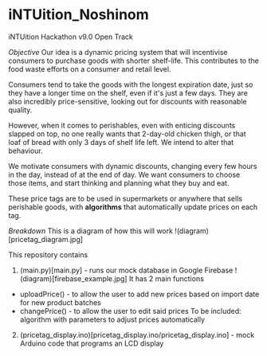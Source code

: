 # iNTUition_Noshinom
iNTUition Hackathon v9.0 Open Track

*Objective*
Our idea is a dynamic pricing system that will incentivise consumers to purchase goods with shorter shelf-life.
This contributes to the food waste efforts on a consumer and retail level.

Consumers tend to take the goods with the longest expiration date, just so they have a longer time on the shelf, even if it's just a few days.
They are also incredibly price-sensitive, looking out for discounts with reasonable quality.

However, when it comes to perishables, even with enticing discounts slapped on top, no one really wants that 2-day-old chicken thigh, or that loaf of bread with only 3 days of shelf life left.
We intend to alter that behaviour. 

We motivate consumers with dynamic discounts, changing every few hours in the day, instead of at the end of day. 
We want consumers to choose those items, and start thinking and planning what they buy and eat.

These price tags are to be used in supermarkets or anywhere that sells perishable goods, with **algorithms** that automatically update prices on each tag.

*Breakdown*
This is a diagram of how this will work !(diagram)[pricetag_diagram.jpg]

This repository contains 
1. (main.py)[main.py] - runs our mock database in Google Firebase
!(diagram)[firebase_example.jpg]
It has 2 main functions
- uploadPrice() - to allow the user to add new prices based on import date for new product batches
- changePrice() - to allow the user to edit said prices
To be included: algorithm with parameters to adjust prices automatically 

2. (pricetag_display.ino)[pricetag_display.ino/pricetag_display.ino] - mock Arduino code that programs an LCD display

